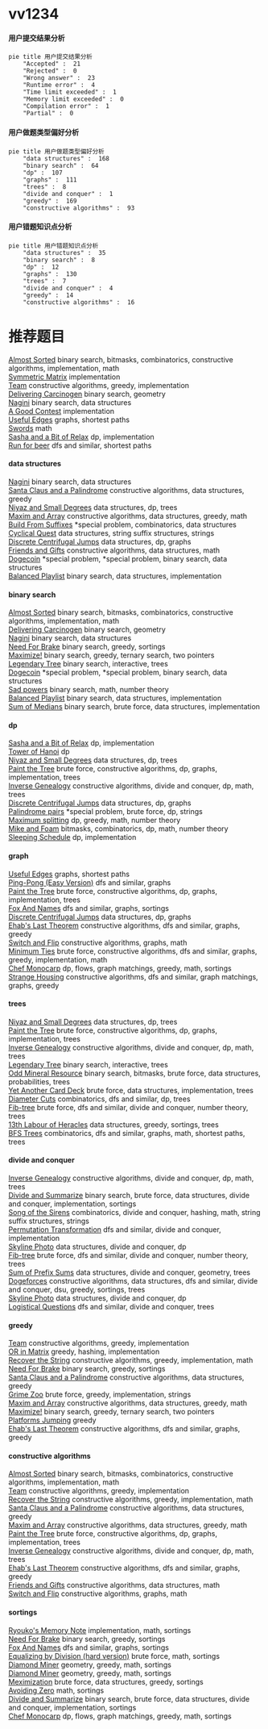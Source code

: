 # vv1234
<!-- tabs:start -->
#### **用户提交结果分析**

```mermaid
pie title 用户提交结果分析
    "Accepted" :  21
    "Rejected" :  0
    "Wrong answer" :  23
    "Runtime error" :  4
    "Time limit exceeded" :  1
    "Memory limit exceeded" :  0
    "Compilation error" :  1
    "Partial" :  0
```
#### **用户做题类型偏好分析**

```mermaid
pie title 用户做题类型偏好分析
    "data structures" :  168
    "binary search" :  64
    "dp" :  107
    "graphs" :  111
    "trees" :  8
    "divide and conquer" :  1
    "greedy" :  169
    "constructive algorithms" :  93
```
#### **用户错题知识点分析**

```mermaid
pie title 用户错题知识点分析
    "data structures" :  35
    "binary search" :  8
    "dp" :  12
    "graphs" :  130
    "trees" :  7
    "divide and conquer" :  4
    "greedy" :  14
    "constructive algorithms" :  16
```
<!-- tabs:end -->
# 推荐题目
[Almost Sorted](http://codeforces.com/problemset/problem/1508/B)		binary search,
                        bitmasks,
                        combinatorics,
                        constructive algorithms,
                        implementation,
                        math		  
[Symmetric Matrix](http://codeforces.com/problemset/problem/1426/B)		implementation		  
[Team](http://codeforces.com/problemset/problem/401/C)		constructive algorithms,
                        greedy,
                        implementation		  
[Delivering Carcinogen](https://codeforces.com/contest/199/problem/E)		binary search,
                        geometry		  
[Nagini](http://codeforces.com/problemset/problem/855/F)		binary search,
                        data structures		  
[A Good Contest](http://codeforces.com/problemset/problem/681/A)		implementation		  
[Useful Edges](http://codeforces.com/problemset/problem/1482/F)		graphs,
                        shortest paths		  
[Swords](http://codeforces.com/problemset/problem/1216/D)		math		  
[Sasha and a Bit of Relax](https://codeforces.com/contest/1113/problem/C)		dp,
                        implementation		  
[Run for beer](http://codeforces.com/problemset/problem/575/G)		dfs and similar,
                        shortest paths		  
<!-- tabs:start -->
#### **data structures**
[Nagini](http://codeforces.com/problemset/problem/855/F)		binary search,
                        data structures		  
[Santa Claus and a Palindrome](http://codeforces.com/problemset/problem/748/D)		constructive algorithms,
                        data structures,
                        greedy		  
[Niyaz and Small Degrees](http://codeforces.com/problemset/problem/1119/F)		data structures,
                        dp,
                        trees		  
[Maxim and Array](http://codeforces.com/problemset/problem/721/D)		constructive algorithms,
                        data structures,
                        greedy,
                        math		  
[Build From Suffixes](http://codeforces.com/problemset/problem/1488/H)		*special problem,
                        combinatorics,
                        data structures		  
[Cyclical Quest](http://codeforces.com/problemset/problem/235/C)		data structures,
                        string suffix structures,
                        strings		  
[Discrete Centrifugal Jumps](http://codeforces.com/problemset/problem/1407/D)		data structures,
                        dp,
                        graphs		  
[Friends and Gifts](http://codeforces.com/problemset/problem/1283/C)		constructive algorithms,
                        data structures,
                        math		  
[Dogecoin](http://codeforces.com/problemset/problem/1488/F)		*special problem,
                        *special problem,
                        binary search,
                        data structures		  
[Balanced Playlist](http://codeforces.com/problemset/problem/1237/D)		binary search,
                        data structures,
                        implementation		  
#### **binary search**
[Almost Sorted](http://codeforces.com/problemset/problem/1508/B)		binary search,
                        bitmasks,
                        combinatorics,
                        constructive algorithms,
                        implementation,
                        math		  
[Delivering Carcinogen](https://codeforces.com/contest/199/problem/E)		binary search,
                        geometry		  
[Nagini](http://codeforces.com/problemset/problem/855/F)		binary search,
                        data structures		  
[Need For Brake](http://codeforces.com/problemset/problem/73/B)		binary search,
                        greedy,
                        sortings		  
[Maximize!](http://codeforces.com/problemset/problem/939/E)		binary search,
                        greedy,
                        ternary search,
                        two pointers		  
[Legendary Tree](http://codeforces.com/problemset/problem/1129/E)		binary search,
                        interactive,
                        trees		  
[Dogecoin](http://codeforces.com/problemset/problem/1488/F)		*special problem,
                        *special problem,
                        binary search,
                        data structures		  
[Sad powers](http://codeforces.com/problemset/problem/955/C)		binary search,
                        math,
                        number theory		  
[Balanced Playlist](http://codeforces.com/problemset/problem/1237/D)		binary search,
                        data structures,
                        implementation		  
[Sum of Medians](http://codeforces.com/problemset/problem/85/D)		binary search,
                        brute force,
                        data structures,
                        implementation		  
#### **dp**
[Sasha and a Bit of Relax](https://codeforces.com/contest/1113/problem/C)		dp,
                        implementation		  
[Tower of Hanoi](http://codeforces.com/problemset/problem/392/B)		dp		  
[Niyaz and Small Degrees](http://codeforces.com/problemset/problem/1119/F)		data structures,
                        dp,
                        trees		  
[Paint the Tree](https://codeforces.com/contest/1241/problem/E)		brute force,
                        constructive algorithms,
                        dp,
                        graphs,
                        implementation,
                        trees		  
[Inverse Genealogy](http://codeforces.com/problemset/problem/1379/E)		constructive algorithms,
                        divide and conquer,
                        dp,
                        math,
                        trees		  
[Discrete Centrifugal Jumps](http://codeforces.com/problemset/problem/1407/D)		data structures,
                        dp,
                        graphs		  
[Palindrome pairs](http://codeforces.com/problemset/problem/159/D)		*special problem,
                        brute force,
                        dp,
                        strings		  
[Maximum splitting](https://codeforces.com/contest/871/problem/A)		dp,
                        greedy,
                        math,
                        number theory		  
[Mike and Foam](http://codeforces.com/problemset/problem/547/C)		bitmasks,
                        combinatorics,
                        dp,
                        math,
                        number theory		  
[Sleeping Schedule](http://codeforces.com/problemset/problem/1324/E)		dp,
                        implementation		  
#### **graph**
[Useful Edges](http://codeforces.com/problemset/problem/1482/F)		graphs,
                        shortest paths		  
[Ping-Pong (Easy Version)](http://codeforces.com/problemset/problem/320/B)		dfs and similar,
                        graphs		  
[Paint the Tree](https://codeforces.com/contest/1241/problem/E)		brute force,
                        constructive algorithms,
                        dp,
                        graphs,
                        implementation,
                        trees		  
[Fox And Names](http://codeforces.com/problemset/problem/510/C)		dfs and similar,
                        graphs,
                        sortings		  
[Discrete Centrifugal Jumps](http://codeforces.com/problemset/problem/1407/D)		data structures,
                        dp,
                        graphs		  
[Ehab's Last Theorem](http://codeforces.com/problemset/problem/1325/F)		constructive algorithms,
                        dfs and similar,
                        graphs,
                        greedy		  
[Switch and Flip](http://codeforces.com/problemset/problem/1491/G)		constructive algorithms,
                        graphs,
                        math		  
[Minimum Ties](http://codeforces.com/problemset/problem/1487/C)		brute force,
                        constructive algorithms,
                        dfs and similar,
                        graphs,
                        greedy,
                        implementation,
                        math		  
[Chef Monocarp](http://codeforces.com/problemset/problem/1437/C)		dp,
                        flows,
                        graph matchings,
                        greedy,
                        math,
                        sortings		  
[Strange Housing](http://codeforces.com/problemset/problem/1470/D)		constructive algorithms,
                        dfs and similar,
                        graph matchings,
                        graphs,
                        greedy		  
#### **trees**
[Niyaz and Small Degrees](http://codeforces.com/problemset/problem/1119/F)		data structures,
                        dp,
                        trees		  
[Paint the Tree](https://codeforces.com/contest/1241/problem/E)		brute force,
                        constructive algorithms,
                        dp,
                        graphs,
                        implementation,
                        trees		  
[Inverse Genealogy](http://codeforces.com/problemset/problem/1379/E)		constructive algorithms,
                        divide and conquer,
                        dp,
                        math,
                        trees		  
[Legendary Tree](http://codeforces.com/problemset/problem/1129/E)		binary search,
                        interactive,
                        trees		  
[Odd Mineral Resource](http://codeforces.com/problemset/problem/1479/D)		binary search,
                        bitmasks,
                        brute force,
                        data structures,
                        probabilities,
                        trees		  
[Yet Another Card Deck](http://codeforces.com/problemset/problem/1511/C)		brute force,
                        data structures,
                        implementation,
                        trees		  
[Diameter Cuts](http://codeforces.com/problemset/problem/1499/F)		combinatorics,
                        dfs and similar,
                        dp,
                        trees		  
[Fib-tree](http://codeforces.com/problemset/problem/1491/E)		brute force,
                        dfs and similar,
                        divide and conquer,
                        number theory,
                        trees		  
[13th Labour of Heracles](http://codeforces.com/problemset/problem/1466/D)		data structures,
                        greedy,
                        sortings,
                        trees		  
[BFS Trees](http://codeforces.com/problemset/problem/1495/D)		combinatorics,
                        dfs and similar,
                        graphs,
                        math,
                        shortest paths,
                        trees		  
#### **divide and conquer**
[Inverse Genealogy](http://codeforces.com/problemset/problem/1379/E)		constructive algorithms,
                        divide and conquer,
                        dp,
                        math,
                        trees		  
[Divide and Summarize](http://codeforces.com/problemset/problem/1461/D)		binary search,
                        brute force,
                        data structures,
                        divide and conquer,
                        implementation,
                        sortings		  
[Song of the Sirens](http://codeforces.com/problemset/problem/1466/G)		combinatorics,
                        divide and conquer,
                        hashing,
                        math,
                        string suffix structures,
                        strings		  
[Permutation Transformation](http://codeforces.com/problemset/problem/1490/D)		dfs and similar,
                        divide and conquer,
                        implementation		  
[Skyline Photo](https://codeforces.com/contest/1483/problem/C)		data structures,
                        divide and conquer,
                        dp		  
[Fib-tree](http://codeforces.com/problemset/problem/1491/E)		brute force,
                        dfs and similar,
                        divide and conquer,
                        number theory,
                        trees		  
[Sum of Prefix Sums](http://codeforces.com/problemset/problem/1303/G)		data structures,
                        divide and conquer,
                        geometry,
                        trees		  
[Dogeforces](http://codeforces.com/problemset/problem/1494/D)		constructive algorithms,
                        data structures,
                        dfs and similar,
                        divide and conquer,
                        dsu,
                        greedy,
                        sortings,
                        trees		  
[Skyline Photo](http://codeforces.com/problemset/problem/1482/E)		data structures,
                        divide and conquer,
                        dp		  
[Logistical Questions](http://codeforces.com/problemset/problem/566/C)		dfs and similar,
                        divide and conquer,
                        trees		  
#### **greedy**
[Team](http://codeforces.com/problemset/problem/401/C)		constructive algorithms,
                        greedy,
                        implementation		  
[OR in Matrix](http://codeforces.com/problemset/problem/486/B)		greedy,
                        hashing,
                        implementation		  
[Recover the String](https://codeforces.com/contest/709/problem/D)		constructive algorithms,
                        greedy,
                        implementation,
                        math		  
[Need For Brake](http://codeforces.com/problemset/problem/73/B)		binary search,
                        greedy,
                        sortings		  
[Santa Claus and a Palindrome](http://codeforces.com/problemset/problem/748/D)		constructive algorithms,
                        data structures,
                        greedy		  
[Grime Zoo](http://codeforces.com/problemset/problem/1411/D)		brute force,
                        greedy,
                        implementation,
                        strings		  
[Maxim and Array](http://codeforces.com/problemset/problem/721/D)		constructive algorithms,
                        data structures,
                        greedy,
                        math		  
[Maximize!](http://codeforces.com/problemset/problem/939/E)		binary search,
                        greedy,
                        ternary search,
                        two pointers		  
[Platforms Jumping](https://codeforces.com/contest/1432/problem/F)		greedy		  
[Ehab's Last Theorem](http://codeforces.com/problemset/problem/1325/F)		constructive algorithms,
                        dfs and similar,
                        graphs,
                        greedy		  
#### **constructive algorithms**
[Almost Sorted](http://codeforces.com/problemset/problem/1508/B)		binary search,
                        bitmasks,
                        combinatorics,
                        constructive algorithms,
                        implementation,
                        math		  
[Team](http://codeforces.com/problemset/problem/401/C)		constructive algorithms,
                        greedy,
                        implementation		  
[Recover the String](https://codeforces.com/contest/709/problem/D)		constructive algorithms,
                        greedy,
                        implementation,
                        math		  
[Santa Claus and a Palindrome](http://codeforces.com/problemset/problem/748/D)		constructive algorithms,
                        data structures,
                        greedy		  
[Maxim and Array](http://codeforces.com/problemset/problem/721/D)		constructive algorithms,
                        data structures,
                        greedy,
                        math		  
[Paint the Tree](https://codeforces.com/contest/1241/problem/E)		brute force,
                        constructive algorithms,
                        dp,
                        graphs,
                        implementation,
                        trees		  
[Inverse Genealogy](http://codeforces.com/problemset/problem/1379/E)		constructive algorithms,
                        divide and conquer,
                        dp,
                        math,
                        trees		  
[Ehab's Last Theorem](http://codeforces.com/problemset/problem/1325/F)		constructive algorithms,
                        dfs and similar,
                        graphs,
                        greedy		  
[Friends and Gifts](http://codeforces.com/problemset/problem/1283/C)		constructive algorithms,
                        data structures,
                        math		  
[Switch and Flip](http://codeforces.com/problemset/problem/1491/G)		constructive algorithms,
                        graphs,
                        math		  
#### **sortings**
[Ryouko's Memory Note](https://codeforces.com/contest/434/problem/A)		implementation,
                        math,
                        sortings		  
[Need For Brake](http://codeforces.com/problemset/problem/73/B)		binary search,
                        greedy,
                        sortings		  
[Fox And Names](http://codeforces.com/problemset/problem/510/C)		dfs and similar,
                        graphs,
                        sortings		  
[Equalizing by Division (hard version)](http://codeforces.com/problemset/problem/1213/D2)		brute force,
                        math,
                        sortings		  
[Diamond Miner](https://codeforces.com/contest/1496/problem/C)		geometry,
                        greedy,
                        math,
                        sortings		  
[Diamond Miner](http://codeforces.com/problemset/problem/1495/A)		geometry,
                        greedy,
                        math,
                        sortings		  
[Meximization](http://codeforces.com/problemset/problem/1497/A)		brute force,
                        data structures,
                        greedy,
                        sortings		  
[Avoiding Zero](http://codeforces.com/problemset/problem/1427/A)		math,
                        sortings		  
[Divide and Summarize](http://codeforces.com/problemset/problem/1461/D)		binary search,
                        brute force,
                        data structures,
                        divide and conquer,
                        implementation,
                        sortings		  
[Chef Monocarp](http://codeforces.com/problemset/problem/1437/C)		dp,
                        flows,
                        graph matchings,
                        greedy,
                        math,
                        sortings		  
<!-- tabs:end -->
